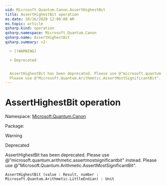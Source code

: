 ```yaml
---
uid: Microsoft.Quantum.Canon.AssertHighestBit
title: AssertHighestBit operation
ms.date: 10/16/2020 12:00:00 AM
ms.topic: article
qsharp.kind: operation
qsharp.namespace: Microsoft.Quantum.Canon
qsharp.name: AssertHighestBit
qsharp.summary: >2-

  > [!WARNING]

  > Deprecated


  AssertHighestBit has been deprecated. Please use @"microsoft.quantum.arithmetic.assertmostsignificantbit" instead.
  Please use @"Microsoft.Quantum.Arithmetic.AssertMostSignificantBit".
---
```


# AssertHighestBit operation

Namespace: [Microsoft.Quantum.Canon](xref:Microsoft.Quantum.Canon)

Package: [](https://nuget.org/packages/)


> [!WARNING]
> Deprecated
AssertHighestBit has been deprecated. Please use @"microsoft.quantum.arithmetic.assertmostsignificantbit" instead.Please use @"Microsoft.Quantum.Arithmetic.AssertMostSignificantBit".

```Q#
AssertHighestBit (value : Result, number : Microsoft.Quantum.Arithmetic.LittleEndian) : Unit
```
